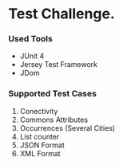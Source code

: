 Test Challenge.
===============

### Used Tools
- JUnit 4
- Jersey Test Framework
- JDom

### Supported Test Cases
1. Conectivity
2. Commons Attributes
3. Occurrences (Several Cities)
4. List counter
5. JSON Format
6. XML Format